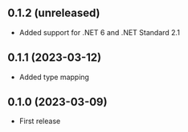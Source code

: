 ## 0.1.2 (unreleased)

- Added support for .NET 6 and .NET Standard 2.1

## 0.1.1 (2023-03-12)

- Added type mapping

## 0.1.0 (2023-03-09)

- First release
